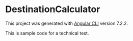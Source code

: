 # DestinationCalculator

This project was generated with [Angular CLI](https://github.com/angular/angular-cli) version 7.2.2.

This is sample code for a technical test. 
